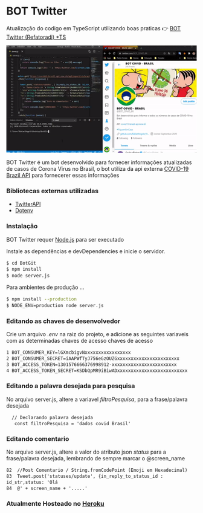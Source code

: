 # BOT Twitter

Atualização do codigo em TypeScript utilizando boas praticas 👉 [BOT Twitter (Refatoradi) *TS](https://github.com/RafaelAngelo1999/BOT.Covid19-Twitter)

![](img/bot.gif)

BOT Twitter é um bot desenvolvido para fornecer informações atualizadas de casos de Corona Virus no Brasil, o bot utiliza da api externa [COVID-19 Brazil API](https://covid19-brazil-api.now.sh/)  para fornecerer essas informações
### Bibliotecas externas utilizadas
* [TwitterAPI](https://www.npmjs.com/package/twitter)
* [Dotenv](https://www.npmjs.com/package/dotenv)
### Instalação

BOT Twitter requer [Node.js](https://nodejs.org/) para ser executado

Instale as dependências e devDependencies e inicie o servidor.

```sh
$ cd BotGit
$ npm install 
$ node server.js
```

Para ambientes de produção ...

```sh
$ npm install --production
$ NODE_ENV=production node server.js
```
### Editando as chaves de desenvolvedor

Crie um arquivo *.env* na raiz do projeto, e adicione as seguintes variaveis com as  determinadas chaves de acesso chaves de acesso
```
1 BOT_CONSUMER_KEY=lGXmcbigvNxxxxxxxxxxxxxxxxx
2 BOT_CONSUMER_SECRET=iAAPWfTyJ756eGzOUZGxxxxxxxxxxxxxxxxxxxxxxx
3 BOT_ACCESS_TOKEN=1301576666376998912-xxxxxxxxxxxxxxxxxxxxxxxx
4 BOT_ACCESS_TOKEN_SECRET=KSDbQpMR9iBiwADxxxxxxxxxxxxxxxxxxxxxxxxxx
```
### Editando a palavra desejada para pesquisa

No arquivo server.js, altere a variavel *filtroPesquisa*, para a frase/palavra desejada
```
  // Declarando palavra desejada
   const filtroPesquisa = 'dados covid Brasil'
```
### Editando comentario 

No arquivo server.js, altere a valor do atributo json *status* para a frase/palavra desejada, lembrando de sempre marcar o @screen_name 
```
82  //Post Comentario / String.fromCodePoint (Emoji em Hexadecimal)
83  Tweet.post('statuses/update', {in_reply_to_status_id : id_str,status: 'Olá 
84  @' + screen_name + '.....'
```
### Atualmente Hosteado no [Heroku](https://dashboard.heroku.com)
